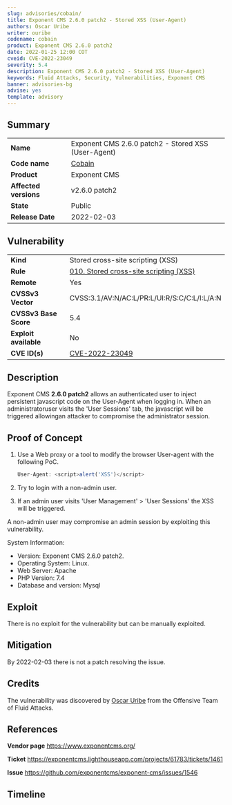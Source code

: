 ```yaml
---
slug: advisories/cobain/
title: Exponent CMS 2.6.0 patch2 - Stored XSS (User-Agent)
authors: Oscar Uribe
writer: ouribe
codename: cobain
product: Exponent CMS 2.6.0 patch2
date: 2022-01-25 12:00 COT
cveid: CVE-2022-23049
severity: 5.4
description: Exponent CMS 2.6.0 patch2 - Stored XSS (User-Agent)
keywords: Fluid Attacks, Security, Vulnerabilities, Exponent CMS
banner: advisories-bg
advise: yes
template: advisory
---
```


## Summary

|                       |                                                     |
| --------------------- | --------------------------------------------------- |
| **Name**              | Exponent CMS 2.6.0 patch2 - Stored XSS (User-Agent) |
| **Code name**         | [Cobain](https://en.wikipedia.org/wiki/Kurt_Cobain) |
| **Product**           | Exponent CMS                                        |
| **Affected versions** | v2.6.0 patch2                                       |
| **State**             | Public                                              |
| **Release Date**      | 2022-02-03                                          |

## Vulnerability

|                       |                                                                                                      |
| --------------------- | ---------------------------------------------------------------------------------------------------- |
| **Kind**              | Stored cross-site scripting (XSS)                                                                    |
| **Rule**              | [010. Stored cross-site scripting (XSS)](https://docs.fluidattacks.com/criteria/vulnerabilities/010) |
| **Remote**            | Yes                                                                                                  |
| **CVSSv3 Vector**     | CVSS:3.1/AV:N/AC:L/PR:L/UI:R/S:C/C:L/I:L/A:N                                                         |
| **CVSSv3 Base Score** | 5.4                                                                                                  |
| **Exploit available** | No                                                                                                   |
| **CVE ID(s)**         | [CVE-2022-23049](https://cve.mitre.org/cgi-bin/cvename.cgi?name=CVE-2022-23049)                      |

## Description

Exponent CMS **2.6.0 patch2** allows an authenticated user
to inject persistent javascript code on the User-Agent when
logging in. When an administratoruser visits the 'User Sessions'
tab, the javascript will be triggered allowingan attacker to
compromise the administrator session.

## Proof of Concept

1. Use a Web proxy or a tool to modify the browser
   User-agent with the following PoC.

   ```javascript
   User-Agent: <script>alert('XSS')</script>
   ```

2. Try to login with a non-admin user.
3. If an admin user visits 'User Management' > 'User Sessions' the XSS will be triggered.

A non-admin user may compromise an admin session by exploiting this vulnerability.

System Information:

- Version: Exponent CMS 2.6.0 patch2.
- Operating System: Linux.
- Web Server: Apache
- PHP Version: 7.4
- Database and version: Mysql

## Exploit

There is no exploit for the vulnerability but can be manually exploited.

## Mitigation

By 2022-02-03 there is not a patch resolving the issue.

## Credits

The vulnerability was discovered by [Oscar
Uribe](https://co.linkedin.com/in/oscar-uribe-londo%C3%B1o-0b6534155) from the Offensive
Team of Fluid Attacks.

## References

**Vendor page** <https://www.exponentcms.org/>

**Ticket** <https://exponentcms.lighthouseapp.com/projects/61783/tickets/1461>

**Issue** <https://github.com/exponentcms/exponent-cms/issues/1546>

## Timeline

<time-lapse
  discovered="2022-01-25"
  contacted="2022-01-25"
  replied=""
  confirmed=""
  patched=""
  disclosure="2022-02-03">
</time-lapse>
